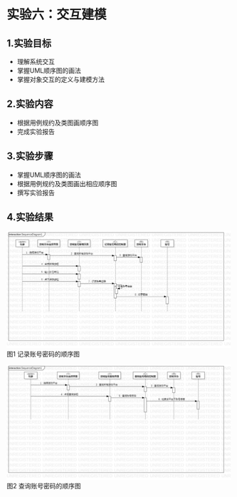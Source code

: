 # 实验六：交互建模
## 1.实验目标

- 理解系统交互
- 掌握UML顺序图的画法
- 掌握对象交互的定义与建模方法

## 2.实验内容

- 根据用例规约及类图画顺序图
- 完成实验报告

## 3.实验步骤

- 掌握UML顺序图的画法
- 根据用例规约及类图画出相应顺序图
- 撰写实验报告

## 4.实验结果

![实验六顺序图一](./Lab6_SequenceDiagram1.jpg)  
图1 记录账号密码的顺序图

![实验六顺序图二](./Lab6_SequenceDiagram2.jpg)  
图2 查询账号密码的顺序图
